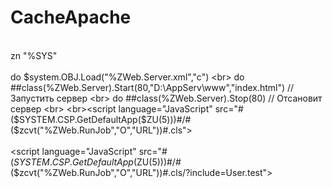# CacheApache
<br>zn "%SYS"
<br>
<br>   do $system.OBJ.Load("%ZWeb.Server.xml","c")
<br>   do ##class(%ZWeb.Server).Start(80,"D:\AppServ\www","index.html") // Запустить сервер
<br>   do ##class(%ZWeb.Server).Stop(80)                                // Отсановит сервер
<br>
<br><script language="JavaScript" src="#($SYSTEM.CSP.GetDefaultApp($ZU(5)))#/#($zcvt("%ZWeb.RunJob","O","URL"))#.cls"></script>  
<br><script language="JavaScript" src="#($SYSTEM.CSP.GetDefaultApp($ZU(5)))#/#($zcvt("%ZWeb.RunJob","O","URL"))#.cls/?include=User.test"></script>
